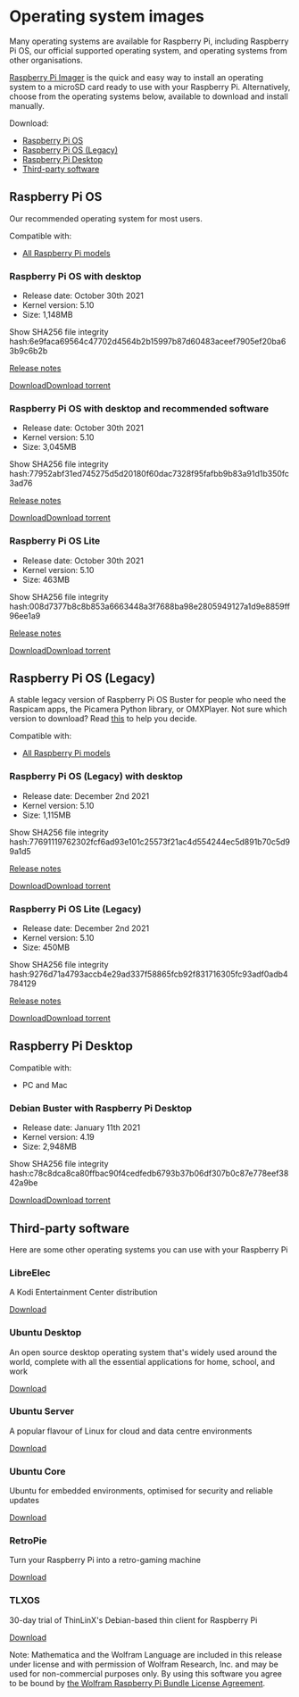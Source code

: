 Operating system images
==========

Many operating systems are available for Raspberry Pi, including Raspberry Pi OS, our official supported operating system, and operating systems from other organisations.

[Raspberry Pi Imager](/software/) is the quick and easy way to install an operating system to a microSD card ready to use with your Raspberry Pi. Alternatively, choose from the operating systems below, available to download and install manually.

Download:

* [Raspberry Pi OS](#raspberry-pi-os-32-bit)
* [Raspberry Pi OS (Legacy)](#raspberry-pi-os-legacy)
* [Raspberry Pi Desktop](#raspberry-pi-desktop)
* [Third-party software](#third-party-software)

Raspberry Pi OS
----------

Our recommended operating system for most users.

Compatible with:

* [All Raspberry Pi models](/products/)

### Raspberry Pi OS with desktop ###

* Release date: October 30th 2021
* Kernel version: 5.10
* Size: 1,148MB

Show SHA256 file integrity hash:6e9faca69564c47702d4564b2b15997b87d60483aceef7905ef20ba63b9c6b2b

[Release notes](https://downloads.raspberrypi.org/raspios_armhf/release_notes.txt)

[Download](https://downloads.raspberrypi.org/raspios_armhf/images/raspios_armhf-2021-11-08/2021-10-30-raspios-bullseye-armhf.zip)[Download torrent](https://downloads.raspberrypi.org/raspios_armhf/images/raspios_armhf-2021-11-08/2021-10-30-raspios-bullseye-armhf.zip.torrent)

### Raspberry Pi OS with desktop and recommended software ###

* Release date: October 30th 2021
* Kernel version: 5.10
* Size: 3,045MB

Show SHA256 file integrity hash:77952abf31ed745275d5d20180f60dac7328f95fafbb9b83a91d1b350fc3ad76

[Release notes](https://downloads.raspberrypi.org/raspios_full_armhf/release_notes.txt)

[Download](https://downloads.raspberrypi.org/raspios_full_armhf/images/raspios_full_armhf-2021-11-08/2021-10-30-raspios-bullseye-armhf-full.zip)[Download torrent](https://downloads.raspberrypi.org/raspios_full_armhf/images/raspios_full_armhf-2021-11-08/2021-10-30-raspios-bullseye-armhf-full.zip.torrent)

### Raspberry Pi OS Lite ###

* Release date: October 30th 2021
* Kernel version: 5.10
* Size: 463MB

Show SHA256 file integrity hash:008d7377b8c8b853a6663448a3f7688ba98e2805949127a1d9e8859ff96ee1a9

[Release notes](https://downloads.raspberrypi.org/raspios_lite_armhf/release_notes.txt)

[Download](https://downloads.raspberrypi.org/raspios_lite_armhf/images/raspios_lite_armhf-2021-11-08/2021-10-30-raspios-bullseye-armhf-lite.zip)[Download torrent](https://downloads.raspberrypi.org/raspios_lite_armhf/images/raspios_lite_armhf-2021-11-08/2021-10-30-raspios-bullseye-armhf-lite.zip.torrent)

Raspberry Pi OS (Legacy)
----------

A stable legacy version of Raspberry Pi OS Buster for people who need the Raspicam apps, the Picamera Python library, or OMXPlayer.
Not sure which version to download? Read [this](/news/new-old-functionality-with-raspberry-pi-os-legacy/) to help you decide.

Compatible with:

* [All Raspberry Pi models](/products/)

### Raspberry Pi OS (Legacy) with desktop ###

* Release date: December 2nd 2021
* Kernel version: 5.10
* Size: 1,115MB

Show SHA256 file integrity hash:77691119762302fcf6ad93e101c25573f21ac4d554244ec5d891b70c5d99a1d5

[Release notes](https://downloads.raspberrypi.org/raspios_oldstable_armhf/release_notes.txt)

[Download](https://downloads.raspberrypi.org/raspios_oldstable_armhf/images/raspios_oldstable_armhf-2021-12-02/2021-12-02-raspios-buster-armhf.zip)[Download torrent](https://downloads.raspberrypi.org/raspios_oldstable_armhf/images/raspios_oldstable_armhf-2021-12-02/2021-12-02-raspios-buster-armhf.zip.torrent)

### Raspberry Pi OS Lite (Legacy) ###

* Release date: December 2nd 2021
* Kernel version: 5.10
* Size: 450MB

Show SHA256 file integrity hash:9276d71a4793accb4e29ad337f58865fcb92f831716305fc93adf0adb4784129

[Release notes](https://downloads.raspberrypi.org/raspios_oldstable_lite_armhf/release_notes.txt)

[Download](https://downloads.raspberrypi.org/raspios_oldstable_lite_armhf/images/raspios_oldstable_lite_armhf-2021-12-02/2021-12-02-raspios-buster-armhf-lite.zip)[Download torrent](https://downloads.raspberrypi.org/raspios_oldstable_lite_armhf/images/raspios_oldstable_lite_armhf-2021-12-02/2021-12-02-raspios-buster-armhf-lite.zip.torrent)

Raspberry Pi Desktop
----------

Compatible with:

* PC and Mac

### Debian Buster with Raspberry Pi Desktop ###

* Release date: January 11th 2021
* Kernel version: 4.19
* Size: 2,948MB

Show SHA256 file integrity hash:c78c8dca8ca80ffbac90f4cedfedb6793b37b06df307b0c87e778eef3842a9be

[Download](https://downloads.raspberrypi.org/rpd_x86/images/rpd_x86-2021-01-12/2021-01-11-raspios-buster-i386.iso)[Download torrent](https://downloads.raspberrypi.org/rpd_x86/images/rpd_x86-2021-01-12/2021-01-11-raspios-buster-i386.iso.torrent)

Third-party software
----------

Here are some other operating systems you can use with your Raspberry Pi

### LibreElec ###

A Kodi Entertainment Center distribution

[Download](https://libreelec.tv/)

### Ubuntu Desktop ###

An open source desktop operating system that's widely used around the world, complete with all the essential applications for home, school, and work

[Download](https://ubuntu.com/download/raspberry-pi)

### Ubuntu Server ###

A popular flavour of Linux for cloud and data centre environments

[Download](https://ubuntu.com/download/raspberry-pi)

### Ubuntu Core ###

Ubuntu for embedded environments, optimised for security and reliable updates

[Download](https://ubuntu.com/download/raspberry-pi-core)

### RetroPie ###

Turn your Raspberry Pi into a retro-gaming machine

[Download](https://retropie.org.uk/)

### TLXOS ###

30-day trial of ThinLinX's Debian-based thin client for Raspberry Pi

[Download](https://thinlinx.com/)

Note: Mathematica and the Wolfram Language are included in this release under license and with permission of Wolfram Research, Inc. and may be used for non-commercial purposes only. By using this software you agree to be bound by [the Wolfram Raspberry Pi Bundle License Agreement](http://www.wolfram.com/legal/agreements/wolfram-mathematica-raspberry-pi.html).
